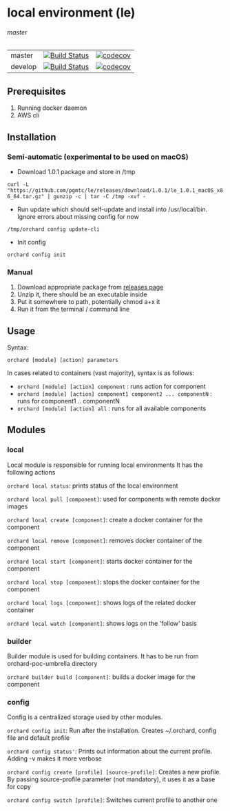 # local environment (le)
###### master
| | | |
--- | --- | ---
master  | [![Build Status](https://travis-ci.com/pgmtc/le.svg?branch=master)](https://travis-ci.com/pgmtc/le) | [![codecov](https://codecov.io/gh/pgmtc/le/branch/master/graph/badge.svg)](https://codecov.io/gh/pgmtc/le) | 
develop | [![Build Status](https://travis-ci.com/pgmtc/le.svg?branch=develop)](https://travis-ci.com/pgmtc/le) | [![codecov](https://codecov.io/gh/pgmtc/le/branch/develop/graph/badge.svg)](https://codecov.io/gh/pgmtc/le) |

## Prerequisites
1. Running docker daemon
2. AWS cli

## Installation
### Semi-automatic (experimental to be used on macOS)
* Download 1.0.1 package and store in /tmp

`curl -L  "https://github.com/pgmtc/le/releases/download/1.0.1/le_1.0.1_macOS_x86_64.tar.gz" | gunzip -c | tar -C /tmp -xvf -`

* Run update which should self-update and install into /usr/local/bin. Ignore errors about missing config for now

`/tmp/orchard config update-cli`

* Init config

`orchard config init`

### Manual
1. Download appropriate package from [releases page](https://github.com/pgmtc/le/releases)
2. Unzip it, there should be an executable inside
3. Put it somewhere to path, potentially chmod a+x it
4. Run it from the terminal / command line


## Usage 
Syntax:

`orchard [module] [action] parameters`

In cases related to containers (vast majority), syntax is as follows:

- `orchard [module] [action] component` : runs action for component
- `orchard [module] [action] component1 component2 ... componentN` : runs for component1 .. componentN
- `orchard [module] [action] all` : runs for all available components


## Modules
### local
Local module is responsible for running local environments
It has the following actions

`orchard local status`: prints status of the local environment

`orchard local pull [component]`: used for components with remote docker images

`orchard local create [component]`: create a docker container for the component

`orchard local remove [component]`: removes docker container of the component

`orchard local start [component]`: starts docker container for the component

`orchard local stop [component]`: stops the docker container for the component

`orchard local logs [component]`: shows logs of the related docker container

`orchard local watch [component]`: shows logs on the 'follow' basis

### builder
Builder module is used for building containers. It has to be run from orchard-poc-umbrella directory

`orchard builder build [component]`: builds a docker image for the component


### config
Config is a centralized storage used by other modules.

`orchard config init`: Run after the installation. Creates ~/.orchard, config file and default profile

`orchard config status'`: Prints out information about the current profile. Adding -v makes it more verbose

`orchard config create [profile] [source-profile]`: Creates a new profile. By passing source-profile parameter (not mandatory), it uses it as a base for copy

`orchard config switch [profile]`: Switches current profile to another one
